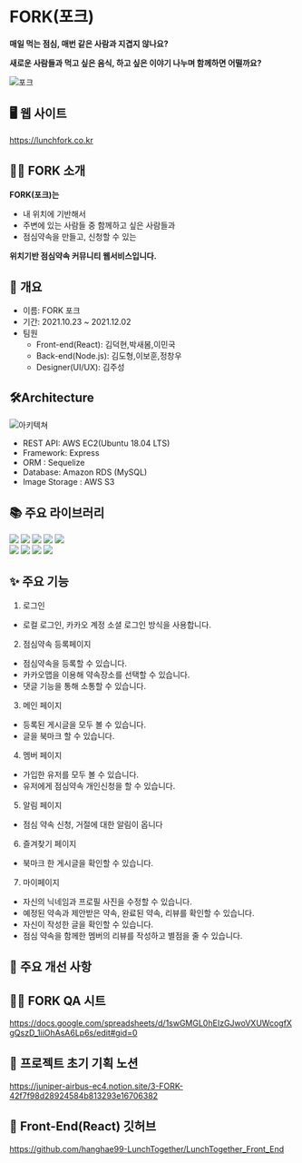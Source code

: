 # FORK(포크)

**매일 먹는 점심, 매번 같은 사람과 지겹지 않나요?**

**새로운 사람들과 먹고 싶은 음식, 하고 싶은 이야기 나누며 함께하면 어떨까요?**

![포크](https://user-images.githubusercontent.com/89914920/144397596-916fb4e0-afa5-410e-92a7-6035ac258bc4.png)

## 🖥 웹 사이트
https://lunchfork.co.kr  
## 👨‍🎨 FORK 소개

**FORK(포크)는**

- 내 위치에 기반해서
- 주변에 있는 사람들 중 함께하고 싶은 사람들과
- 점심약속을 만들고, 신청할 수 있는

**위치기반 점심약속 커뮤니티 웹서비스입니다.**
   
## 📌 개요
* 이름: FORK 포크   
* 기간: 2021.10.23 ~ 2021.12.02   
* 팀원   
  * Front-end(React): 김덕현,박새봄,이민국   
  * Back-end(Node.js): 김도형,이보훈,정창우   
  * Designer(UI/UX): 김주성   
## 🛠Architecture   
![아키텍쳐](https://user-images.githubusercontent.com/89914920/144398054-1c23497f-7e77-46aa-83ee-a4897c487195.png)

* REST API: AWS EC2(Ubuntu 18.04 LTS)   
* Framework: Express   
* ORM : Sequelize  
* Database: Amazon RDS (MySQL)   
* Image Storage : AWS S3
## 📚 주요 라이브러리
<img src="https://img.shields.io/badge/Axios-0.24.0-764ABC?style=flat-square&logo=Axios&logoColor=white"/> <img src="https://img.shields.io/badge/Passport-0.5.0-34E27A?style=flat-square&logo=Passport&logoColor=white"/> <img src="https://img.shields.io/badge/multer-1.4.3-F38658?style=flat-square&logo=multer&logoColor=white"/>
<img src="https://img.shields.io/badge/dotenv-10.0.0-E5CE3D?style=flat-square&logo=dotenv&logoColor=white"/>
<img src="https://img.shields.io/badge/Cors-2.8.5-F7D18B?style=flat-square&logo=Cors&logoColor=white"/>   
<img src="https://img.shields.io/badge/Joi-17.4.2-E52C6D?style=flat-square&logo=Joi&logoColor=white"/>
<img src="https://img.shields.io/badge/Socket.io-4.4.0-010101?style=flat-square&logo=Socket.io&logoColor=white"/>
<img src="https://img.shields.io/badge/Redis-4.0.0-DC382D?style=flat-square&logo=Redis&logoColor=white"/>
<img src="https://img.shields.io/badge/Swagger-2.12.2-85EA2D?style=flat-square&logo=Swagger&logoColor=white"/>

## ✨ 주요 기능
1. 로그인
* 로컬 로그인, 카카오 계정 소셜 로그인 방식을 사용합니다.

2. 점심약속 등록페이지
* 점심약속을 등록할 수 있습니다.
* 카카오맵을 이용해 약속장소를 선택할 수 있습니다.
* 댓글 기능을 통해 소통할 수 있습니다.

3. 메인 페이지
* 등록된 게시글을 모두 볼 수 있습니다.
* 글을 북마크 할 수 있습니다.

4. 멤버 페이지
* 가입한 유저를 모두 볼 수 있습니다.
* 유저에게 점심약속 개인신청을 할 수 있습니다.

5. 알림 페이지
* 점심 약속 신청, 거절에 대한 알림이 옵니다

6. 즐겨찾기 페이지
* 북마크 한 게시글을 확인할 수 있습니다.

7. 마이페이지
* 자신의 닉네임과 프로필 사진을 수정할 수 있습니다.
* 예정된 약속과 제안받은 약속, 완료된 약속, 리뷰를 확인할 수 있습니다.
* 자신이 작성한 글을 확인할 수 있습니다.
* 점심 약속을 함께한 멤버의 리뷰를 작성하고 별점을 줄 수 있습니다.

## 🔨 주요 개선 사항   

## 👨‍🎨 FORK QA 시트
https://docs.google.com/spreadsheets/d/1swGMGL0hEIzGJwoVXUWcogfXgQszD_1iiOhAsA6Lp6s/edit#gid=0 
## 🎨 프로젝트 초기 기획 노션
https://juniper-airbus-ec4.notion.site/3-FORK-42f7f98d28924584b813293e16706382
## 📌 Front-End(React) 깃허브
https://github.com/hanghae99-LunchTogether/LunchTogether_Front_End






